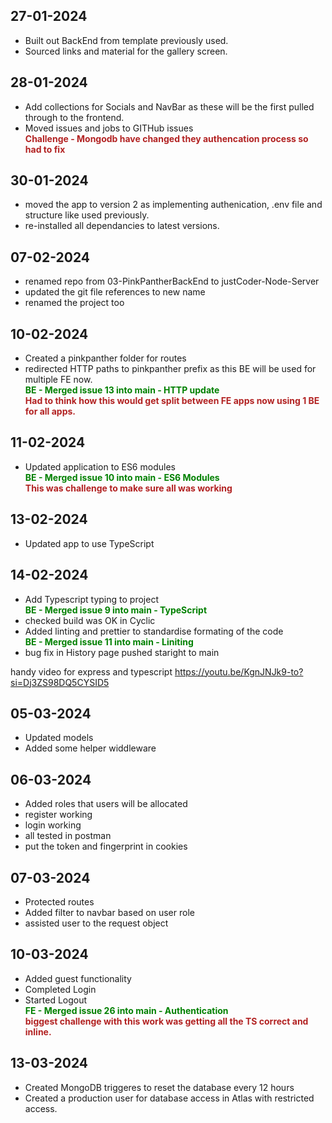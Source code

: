 <style>
    c { color: firebrick; font-weight: bold; font-style: normal; display: block; }
    r { color: green; font-weight: bold; font-style: normal; display: block; }
</style>

## 27-01-2024

- Built out BackEnd from template previously used.
- Sourced links and material for the gallery screen.

## 28-01-2024

- Add collections for Socials and NavBar as these will be the first pulled through to the frontend.
- Moved issues and jobs to GITHub issues
  <c>Challenge - Mongodb have changed they authencation process so had to fix</c>

## 30-01-2024

- moved the app to version 2 as implementing authenication, .env file and structure like used previously.
- re-installed all dependancies to latest versions.

## 07-02-2024

- renamed repo from 03-PinkPantherBackEnd to justCoder-Node-Server
- updated the git file references to new name
- renamed the project too

## 10-02-2024

- Created a pinkpanther folder for routes
- redirected HTTP paths to pinkpanther prefix as this BE will be used for multiple FE now.
  <r>BE - Merged issue 13 into main - HTTP update</r>
  <c>Had to think how this would get split between FE apps now using 1 BE for all apps.</c>

## 11-02-2024

- Updated application to ES6 modules
  <r>BE - Merged issue 10 into main - ES6 Modules</r>
  <c>This was challenge to make sure all was working</c>

## 13-02-2024

- Updated app to use TypeScript

## 14-02-2024

- Add Typescript typing to project
  <r>BE - Merged issue 9 into main - TypeScript</r>
- checked build was OK in Cyclic
- Added linting and prettier to standardise formating of the code
  <r>BE - Merged issue 11 into main - Liniting</r>
- bug fix in History page pushed staright to main

handy video for express and typescript
https://youtu.be/KgnJNJk9-to?si=Dj3ZS98DQ5CYSID5

## 05-03-2024

- Updated models
- Added some helper widdleware

## 06-03-2024

- Added roles that users will be allocated
- register working
- login working
- all tested in postman
- put the token and fingerprint in cookies

## 07-03-2024

- Protected routes
- Added filter to navbar based on user role
- assisted user to the request object

## 10-03-2024

- Added guest functionality
- Completed Login
- Started Logout
  <r>FE - Merged issue 26 into main - Authentication</r>
  <c>biggest challenge with this work was getting all the TS correct and inline.</c>

## 13-03-2024

- Created MongoDB triggeres to reset the database every 12 hours
- Created a production user for database access in Atlas with restricted access.
